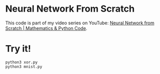 # Neural Network From Scratch

This code is part of my video series on YouTube: [Neural Network from Scratch | Mathematics & Python Code](https://youtube.com/playlist?list=PLQ4osgQ7WN6PGnvt6tzLAVAEMsL3LBqpm).

# Try it!

```
python3 xor.py
python3 mnist.py
```
